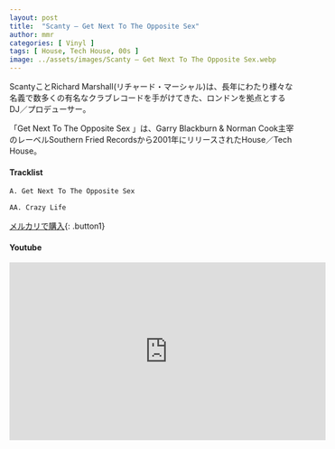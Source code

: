 ```yaml
---
layout: post
title:  "Scanty – Get Next To The Opposite Sex"
author: mmr
categories: [ Vinyl ]
tags: [ House, Tech House, 00s ]
image: ../assets/images/Scanty – Get Next To The Opposite Sex.webp
---
```


ScantyことRichard Marshall(リチャード・マーシャル)は、長年にわたり様々な名義で数多くの有名なクラブレコードを手がけてきた、ロンドンを拠点とするDJ／プロデューサー。

「Get Next To The Opposite Sex 」は、Garry Blackburn & Norman Cook主宰のレーベルSouthern Fried Recordsから2001年にリリースされたHouse／Tech House。

#### Tracklist
```md
A. Get Next To The Opposite Sex

AA. Crazy Life
```

[メルカリで購入](https://jp.mercari.com/item/m79633518114?afid=6142608987){: .button1}

#### Youtube
<iframe width="560" height="315" src="https://www.youtube.com/embed/A_uM_rmY7ug?si=sNsdteD8Q2lMZDTp" title="YouTube video player" frameborder="0" allow="accelerometer; autoplay; clipboard-write; encrypted-media; gyroscope; picture-in-picture; web-share" referrerpolicy="strict-origin-when-cross-origin" allowfullscreen></iframe>